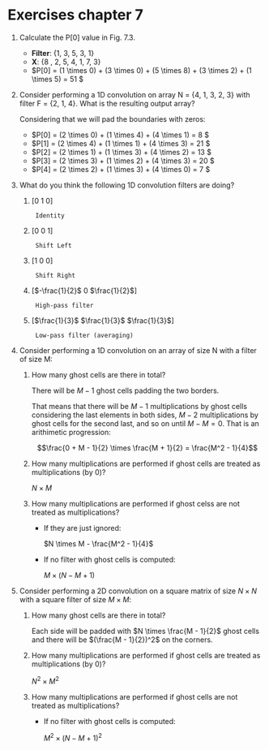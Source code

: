 # Exercises chapter 7

1. Calculate the P[0] value in Fig. 7.3.
    - **Filter**: {1, 3, 5, 3, 1}
    - **X**: {8 , 2, 5, 4, 1, 7, 3}
    - $P[0] = (1 \times 0) + (3 \times 0) + (5 \times 8) + (3 \times 2) + (1 \times 5) = 51 $

2. Consider performing a 1D convolution on array N = {4, 1, 3, 2, 3} with filter F = {2, 1, 4}. What is the resulting output array?

    Considering that we will pad the boundaries with zeros:
    - $P[0] = (2 \times 0) + (1 \times 4) + (4 \times 1) = 8 $
    - $P[1] = (2 \times 4) + (1 \times 1) + (4 \times 3) = 21 $
    - $P[2] = (2 \times 1) + (1 \times 3) + (4 \times 2) = 13 $
    - $P[3] = (2 \times 3) + (1 \times 2) + (4 \times 3) = 20 $
    - $P[4] = (2 \times 2) + (1 \times 3) + (4 \times 0) = 7 $

3. What do you think the following 1D convolution filters are doing?
    1. [0 1 0]

            Identity

    2. [0 0 1]

            Shift Left

    3. [1 0 0]

            Shift Right

    4. [$-\frac{1}{2}$ 0 $\frac{1}{2}$]

            High-pass filter

    5. [$\frac{1}{3}$ $\frac{1}{3}$ $\frac{1}{3}$]

            Low-pass filter (averaging)

4. Consider performing a 1D convolution on an array of size N with a filter of size M:
    1. How many ghost cells are there in total?

        There will be $M - 1$ ghost cells padding the two borders.
        
        That means that there will be $M - 1$ multiplications by ghost cells considering the last elements in both sides, $M - 2$ multiplications by ghost cells for the second last, and so on until $M - M = 0$. That is an arithimetic progression:

        $$\frac{0 + M - 1}{2} \times \frac{M + 1}{2} = \frac{M^2 - 1}{4}$$

    2. How many multiplications are performed if ghost cells are treated as multiplications (by 0)?

        $N \times M$

    3. How many multiplications are performed if ghost celss are not treated as multiplications?
        
        - If they are just ignored: 
        
            $N \times M - \frac{M^2 - 1}{4}$
        - If no filter with ghost cells is computed: 

            $M \times (N - M + 1)$

5. Consider performing a 2D convolution on a square matrix of size $N \times N$ with a square filter of size $M \times M$:
    1. How many ghost cells are there in total?
        
        Each side will be padded with $N \times \frac{M - 1}{2}$ ghost cells and there will be $(\frac{M - 1}{2})^2$ on the corners.

    2. How many multiplications are performed if ghost cells are treated as multiplications (by 0)?

        $N^2 \times M^2$

    3. How many multiplications are performed if ghost cells are not treated as multiplications?
        
        - If no filter with ghost cells is computed: 
            
            $M^2 \times (N - M + 1)^2$